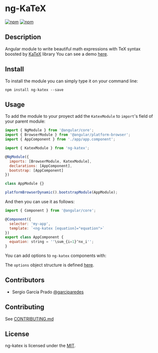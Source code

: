 # ng-KaTeX

[![npm](https://img.shields.io/npm/v/ng-katex.svg)](https://www.npmjs.com/package/ng-katex)
[![npm](https://img.shields.io/npm/l/ng-katex.svg)](LICENSE)

## Description
Angular module to write beautiful math expressions with TeX syntax boosted by [KaTeX](https://github.com/Khan/KaTeX) library
You can see a demo [here](https://garciparedes.github.io/ng-katex).

## Install

To install the module you can simply type it on your command line:
```
npm install ng-katex --save
```

## Usage

To add the module to your proyect add the `KatexModule` to `import`'s field of your parent module:
```js
import { NgModule } from '@angular/core';
import { BrowserModule } from '@angular/platform-browser';
import { AppComponent } from './app/app.component';

import { KatexModule } from 'ng-katex';

@NgModule({
  imports: [BrowserModule, KatexModule],
  declarations: [AppComponent],
  bootstrap: [AppComponent]
})

class AppModule {}

platformBrowserDynamic().bootstrapModule(AppModule);
```

And then you can use it as follows:

```js
import { Component } from '@angular/core';

@Component({
  selector: 'my-app',
  template: `<ng-katex [equation]="equation">`
})
export class AppComponent {
  equation: string = ''\sum_{i=1}^nx_i'';
}
```

You can add options to `ng-katex` components with:

The `options` object structure is defined [here](https://github.com/Khan/KaTeX#rendering-options).

## Contributors

- Sergio García Prado [@garciparedes](https://garciparedes.me)

## Contributing

See [CONTRIBUTING.md](CONTRIBUTING.md)

## License

ng-katex is licensed under the [MIT](LICENSE).
